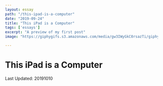 ```yaml
---
layout: essay
path: "/this-ipad-is-a-computer"
date: "2019-09-24"
title: "This iPad is a Computer"
tags: ['essays']
excerpt: "A preview of my first post"
image: "https://giphygifs.s3.amazonaws.com/media/gw3IWyGkC0rsazTi/giphy.gif"

---
```



# This iPad is a Computer

Last Updated: 20191010
